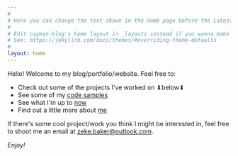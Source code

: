 ```yaml
---
#
# Here you can change the text shown in the Home page before the Latest Posts section.
#
# Edit cayman-blog's home layout in _layouts instead if you wanna make some changes
# See: https://jekyllrb.com/docs/themes/#overriding-theme-defaults
#
layout: home
---
```


Hello! Welcome to my blog/portfolio/website. Feel free to:
* Check out some of the projects I've worked on ⬇below⬇
* See some of my [code samples](/code-samples)
* See what I'm up to [now](/now)
* Find out a little more about [me](/about)

If there's some cool project/work you think I might be interested in, feel free to shoot me an email at [zeke.baker@outlook.com](mailto:zeke.baker@outlook.com).

*Enjoy!*